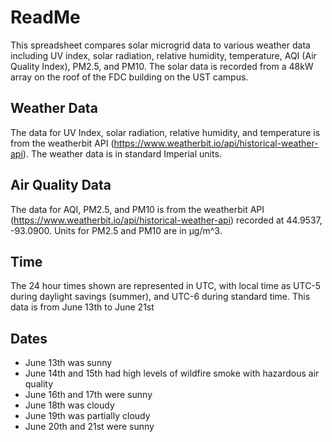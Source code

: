 # ReadMe
This spreadsheet compares solar microgrid data to various weather data including UV index, solar radiation, relative humidity, temperature, AQI (Air Quality Index), PM2.5, and PM10.
The solar data is recorded from a 48kW array on the roof of the FDC building on the UST campus.

## Weather Data
The data for UV Index, solar radiation, relative humidity, and temperature is from the weatherbit API (https://www.weatherbit.io/api/historical-weather-api).
The weather data is in standard Imperial units.

## Air Quality Data
The data for AQI, PM2.5, and PM10 is from the weatherbit API (https://www.weatherbit.io/api/historical-weather-api) recorded at 44.9537, -93.0900.
Units for PM2.5 and PM10 are in μg/m^3. 

## Time
The 24 hour times shown are represented in UTC, with local time as UTC-5 during daylight savings (summer), and UTC-6 during standard time.
This data is from June 13th to June 21st

## Dates
- June 13th was sunny
- June 14th and 15th had high levels of wildfire smoke with hazardous air quality
- June 16th and 17th were sunny
- June 18th was cloudy
- June 19th was partially cloudy
- June 20th and 21st were sunny
